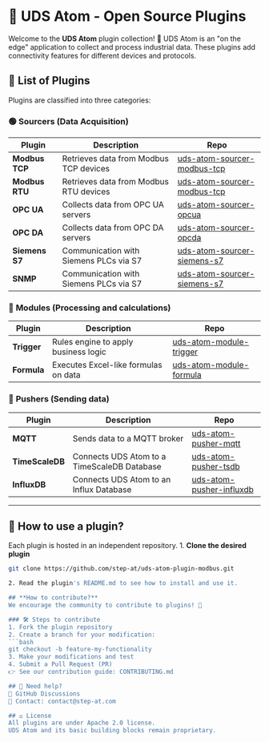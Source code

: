 # 🧩 UDS Atom - Open Source Plugins

Welcome to the **UDS Atom** plugin collection! 🎉
UDS Atom is an "on the edge" application to collect and process industrial data.
These plugins add connectivity features for different devices and protocols.

## 📂 List of Plugins

Plugins are classified into three categories:

### 🟢 **Sourcers** (Data Acquisition)
| Plugin | Description | Repo |
|--------|------------|------|
| **Modbus TCP** | Retrieves data from Modbus TCP devices | [uds-atom-sourcer-modbus-tcp](https://github.com/step-at/uds-atom-sourcer-modbus-tcp) |
| **Modbus RTU** | Retrieves data from Modbus RTU devices | [uds-atom-sourcer-modbus-tcp](https://github.com/step-at/uds-atom-sourcer-modbus-RTU) |
| **OPC UA** | Collects data from OPC UA servers | [uds-atom-sourcer-opcua](https://github.com/step-at/uds-atom-sourcer-opcua) |
| **OPC DA** | Collects data from OPC DA servers | [uds-atom-sourcer-opcda](https://github.com/step-at/uds-atom-sourcer-opcda) |
| **Siemens S7** | Communication with Siemens PLCs via S7 | [uds-atom-sourcer-siemens-s7](https://github.com/step-at/uds-atom-sourcer-siemens-s7) |
| **SNMP** | Communication with Siemens PLCs via S7 | [uds-atom-sourcer-siemens-s7](https://github.com/step-at/uds-atom-sourcer-siemens-s7) |

### 🔵 **Modules** (Processing and calculations)
| Plugin | Description | Repo |
|--------|------------|------|
| **Trigger** | Rules engine to apply business logic | [uds-atom-module-trigger](https://github.com/step-at/uds-atom-module-trigger) |
| **Formula** | Executes Excel-like formulas on data | [uds-atom-module-formula](https://github.com/step-at/uds-atom-module-formula) |

### 🔴 **Pushers** (Sending data)
| Plugin | Description | Repo |
|--------|------------|------|
| **MQTT** | Sends data to a MQTT broker | [uds-atom-pusher-mqtt](https://github.com/step-at/uds-atom-pusher-mqtt) |
| **TimeScaleDB** | Connects UDS Atom to a TimeScaleDB Database | [uds-atom-pusher-tsdb](https://github.com/step-at/uds-atom-pusher-tsdb) |
| **InfluxDB** | Connects UDS Atom to an Influx Database | [uds-atom-pusher-influxdb](https://github.com/step-at/uds-atom-pusher-influxdb) |

---

## 🚀 **How ​​to use a plugin?**
Each plugin is hosted in an independent repository. 1. **Clone the desired plugin**
```bash
git clone https://github.com/step-at/uds-atom-plugin-modbus.git

2. Read the plugin's README.md to see how to install and use it.

## **How ​​to contribute?**
We encourage the community to contribute to plugins! 🎉

### 🛠 Steps to contribute
1. Fork the plugin repository
2. Create a branch for your modification:
```bash
git checkout -b feature-my-functionality
3. Make your modifications and test
4. Submit a Pull Request (PR)
👉 See our contribution guide: CONTRIBUTING.md

## 📩 Need help?
🔹 GitHub Discussions
🔹 Contact: contact@step-at.com

## ⚖ License
All plugins are under Apache 2.0 license.
UDS Atom and its basic building blocks remain proprietary.

